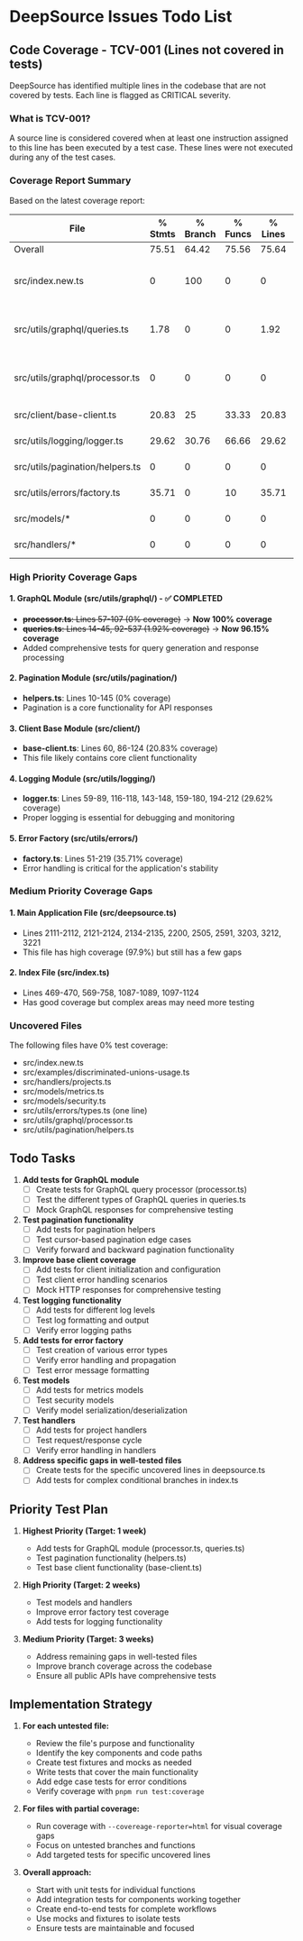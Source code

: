 # DeepSource Issues Todo List

## Code Coverage - TCV-001 (Lines not covered in tests)

DeepSource has identified multiple lines in the codebase that are not covered by tests. Each line is flagged as CRITICAL severity.

### What is TCV-001?
A source line is considered covered when at least one instruction assigned to this line has been executed by a test case. These lines were not executed during any of the test cases.

### Coverage Report Summary
Based on the latest coverage report:

| File | % Stmts | % Branch | % Funcs | % Lines | Priority Areas |
|------|---------|----------|---------|---------|----------------|
| Overall | 75.51 | 64.42 | 75.56 | 75.64 | - |
| src/index.new.ts | 0 | 100 | 0 | 0 | Highest priority - completely untested |
| src/utils/graphql/queries.ts | 1.78 | 0 | 0 | 1.92 | Highest priority - almost no coverage |
| src/utils/graphql/processor.ts | 0 | 0 | 0 | 0 | Highest priority - no coverage |
| src/client/base-client.ts | 20.83 | 25 | 33.33 | 20.83 | High priority |
| src/utils/logging/logger.ts | 29.62 | 30.76 | 66.66 | 29.62 | High priority |
| src/utils/pagination/helpers.ts | 0 | 0 | 0 | 0 | High priority |
| src/utils/errors/factory.ts | 35.71 | 0 | 10 | 35.71 | High priority |
| src/models/* | 0 | 0 | 0 | 0 | High priority |
| src/handlers/* | 0 | 0 | 0 | 0 | High priority |

### High Priority Coverage Gaps

#### 1. GraphQL Module (src/utils/graphql/) - ✅ COMPLETED
- ~~**processor.ts**: Lines 57-107 (0% coverage)~~ → **Now 100% coverage**
- ~~**queries.ts**: Lines 14-45, 92-537 (1.92% coverage)~~ → **Now 96.15% coverage**
- Added comprehensive tests for query generation and response processing

#### 2. Pagination Module (src/utils/pagination/)
- **helpers.ts**: Lines 10-145 (0% coverage)
- Pagination is a core functionality for API responses

#### 3. Client Base Module (src/client/)
- **base-client.ts**: Lines 60, 86-124 (20.83% coverage)
- This file likely contains core client functionality

#### 4. Logging Module (src/utils/logging/)
- **logger.ts**: Lines 59-89, 116-118, 143-148, 159-180, 194-212 (29.62% coverage)
- Proper logging is essential for debugging and monitoring

#### 5. Error Factory (src/utils/errors/)
- **factory.ts**: Lines 51-219 (35.71% coverage)
- Error handling is critical for the application's stability

### Medium Priority Coverage Gaps

#### 1. Main Application File (src/deepsource.ts)
- Lines 2111-2112, 2121-2124, 2134-2135, 2200, 2505, 2591, 3203, 3212, 3221
- This file has high coverage (97.9%) but still has a few gaps

#### 2. Index File (src/index.ts)
- Lines 469-470, 569-758, 1087-1089, 1097-1124
- Has good coverage but complex areas may need more testing

### Uncovered Files
The following files have 0% test coverage:
- src/index.new.ts
- src/examples/discriminated-unions-usage.ts
- src/handlers/projects.ts
- src/models/metrics.ts
- src/models/security.ts
- src/utils/errors/types.ts (one line)
- src/utils/graphql/processor.ts
- src/utils/pagination/helpers.ts

## Todo Tasks

1. **Add tests for GraphQL module**
   - [ ] Create tests for GraphQL query processor (processor.ts)
   - [ ] Test the different types of GraphQL queries in queries.ts
   - [ ] Mock GraphQL responses for comprehensive testing

2. **Test pagination functionality**
   - [ ] Add tests for pagination helpers
   - [ ] Test cursor-based pagination edge cases
   - [ ] Verify forward and backward pagination functionality

3. **Improve base client coverage**
   - [ ] Add tests for client initialization and configuration
   - [ ] Test client error handling scenarios
   - [ ] Mock HTTP responses for comprehensive testing

4. **Test logging functionality**
   - [ ] Add tests for different log levels
   - [ ] Test log formatting and output
   - [ ] Verify error logging paths

5. **Add tests for error factory**
   - [ ] Test creation of various error types
   - [ ] Verify error handling and propagation
   - [ ] Test error message formatting

6. **Test models**
   - [ ] Add tests for metrics models
   - [ ] Test security models
   - [ ] Verify model serialization/deserialization

7. **Test handlers**
   - [ ] Add tests for project handlers
   - [ ] Test request/response cycle
   - [ ] Verify error handling in handlers

8. **Address specific gaps in well-tested files**
   - [ ] Create tests for the specific uncovered lines in deepsource.ts
   - [ ] Add tests for complex conditional branches in index.ts

## Priority Test Plan

1. **Highest Priority (Target: 1 week)**
   - Add tests for GraphQL module (processor.ts, queries.ts)
   - Test pagination functionality (helpers.ts)
   - Test base client functionality (base-client.ts)

2. **High Priority (Target: 2 weeks)**
   - Test models and handlers
   - Improve error factory test coverage
   - Add tests for logging functionality

3. **Medium Priority (Target: 3 weeks)**
   - Address remaining gaps in well-tested files
   - Improve branch coverage across the codebase
   - Ensure all public APIs have comprehensive tests

## Implementation Strategy

1. **For each untested file:**
   - Review the file's purpose and functionality
   - Identify the key components and code paths
   - Create test fixtures and mocks as needed
   - Write tests that cover the main functionality
   - Add edge case tests for error conditions
   - Verify coverage with `pnpm run test:coverage`

2. **For files with partial coverage:**
   - Run coverage with `--covereage-reporter=html` for visual coverage gaps
   - Focus on untested branches and functions
   - Add targeted tests for specific uncovered lines

3. **Overall approach:**
   - Start with unit tests for individual functions
   - Add integration tests for components working together
   - Create end-to-end tests for complete workflows
   - Use mocks and fixtures to isolate tests
   - Ensure tests are maintainable and focused